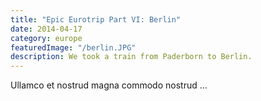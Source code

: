 ```yaml
---
title: "Epic Eurotrip Part VI: Berlin"
date: 2014-04-17
category: europe
featuredImage: "/berlin.JPG"
description: We took a train from Paderborn to Berlin.
---
```


Ullamco et nostrud magna commodo nostrud ...